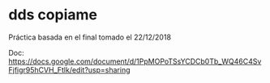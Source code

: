 # dds copiame

Práctica basada en el final tomado el 22/12/2018

Doc: https://docs.google.com/document/d/1PpMOPoTSsYCDCb0Tb_WQ46C4SvFjfigr95hCVH_Ftlk/edit?usp=sharing